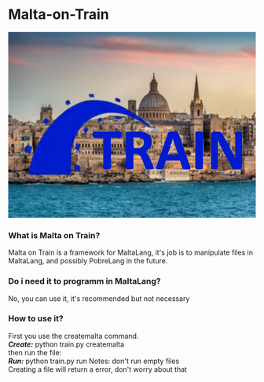 # Malta-on-Train  
![Malta on Train Logo](logo.png)  
### What is Malta on Train?  
Malta on Train is a framework for MaltaLang, it's job is to manipulate files in MaltaLang, and possibly PobreLang in the future.  
### Do i need it to programm in MaltaLang?  
No, you can use it, it's recommended but not necessary  

### How to use it?  
First you use the createmalta command.  
**_Create:_**  python train.py createmalta  
then run the file:  
**_Run:_**  python train.py run 
Notes: don't run empty files  
Creating a file will return a error, don't worry about that  
